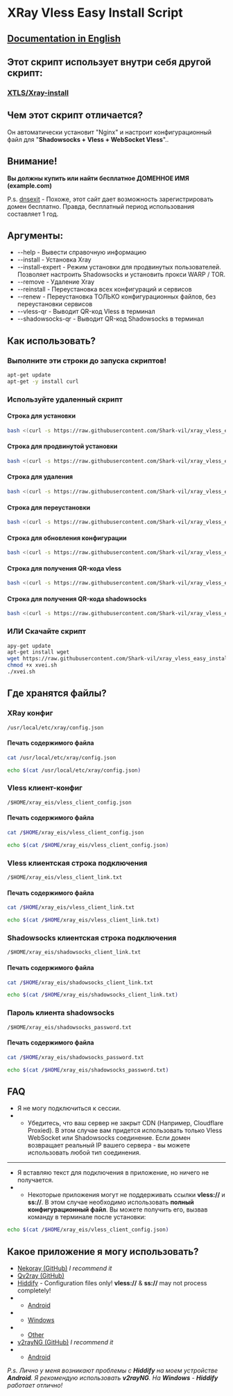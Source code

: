 # XRay Vless Easy Install Script

## [Documentation in English](./README.md)

## Этот скрипт использует внутри себя другой скрипт:
### [XTLS/Xray-install](https://github.com/XTLS/Xray-install/raw/main/install-release.sh)

## Чем этот скрипт отличается?
Он автоматически установит "Nginx" и настроит конфигурационный файл для "**Shadowsocks + Vless + WebSocket Vless**"..

## Внимание!
**Вы должны купить или найти бесплатное ДОМЕННОЕ ИМЯ (example.com)**

P.s. [dnsexit](https://dnsexit.com/domains/free-second-level-domains/) - Похоже, этот сайт дает возможность зарегистрировать домен бесплатно. Правда, бесплатный период использования составляет 1 год.

## Аргументы:
* --help - Вывести справочную информацию
* --install - Установка Xray
* --install-expert - Режим установки для продвинутых пользователей. Позволяет настроить Shadowsocks и установить прокси WARP / TOR.
* --remove - Удаление Xray
* --reinstall - Переустановка всех конфигураций и сервисов
* --renew - Переустановка ТОЛЬКО конфигурационных файлов, без переустановки сервисов
* --vless-qr - Выводит QR-код Vless в терминал
* --shadowsocks-qr - Выводит QR-код Shadowsocks в терминал

## Как использовать?

### Выполните эти строки до запуска скриптов!
```bash
apt-get update
apt-get -y install curl
```

### Используйте удаленный скрипт
#### Строка для установки
```bash
bash <(curl -s https://raw.githubusercontent.com/Shark-vil/xray_vless_easy_install_script/master/xvei.sh) --install
```

#### Строка для продвинутой установки
```bash
bash <(curl -s https://raw.githubusercontent.com/Shark-vil/xray_vless_easy_install_script/master/xvei.sh) --install-expert
```

#### Строка для удаления
```bash
bash <(curl -s https://raw.githubusercontent.com/Shark-vil/xray_vless_easy_install_script/master/xvei.sh) --remove
```

#### Строка для переустановки
```bash
bash <(curl -s https://raw.githubusercontent.com/Shark-vil/xray_vless_easy_install_script/master/xvei.sh) --reinstall
```

#### Строка для обновления конфигурации
```bash
bash <(curl -s https://raw.githubusercontent.com/Shark-vil/xray_vless_easy_install_script/master/xvei.sh) --renew
```

#### Строка для получения QR-кода vless
```bash
bash <(curl -s https://raw.githubusercontent.com/Shark-vil/xray_vless_easy_install_script/master/xvei.sh) --vless-qr
```

#### Строка для получения QR-кода shadowsocks
```bash
bash <(curl -s https://raw.githubusercontent.com/Shark-vil/xray_vless_easy_install_script/master/xvei.sh) --shadowsocks-qr
```

### ИЛИ Скачайте скрипт
```bash
apy-get update
apt-get install wget
wget https://raw.githubusercontent.com/Shark-vil/xray_vless_easy_install_script/master/xvei.sh
chmod +x xvei.sh
./xvei.sh
```

## Где хранятся файлы?

### XRay конфиг
```
/usr/local/etc/xray/config.json
```

#### Печать содержимого файла
```bash
cat /usr/local/etc/xray/config.json
```
```bash
echo $(cat /usr/local/etc/xray/config.json)
```

### Vless клиент-конфиг
```
/$HOME/xray_eis/vless_client_config.json
```

#### Печать содержимого файла
```bash
cat /$HOME/xray_eis/vless_client_config.json
```
```bash
echo $(cat /$HOME/xray_eis/vless_client_config.json)
```

### Vless клиентская строка подключения
```
/$HOME/xray_eis/vless_client_link.txt
```

#### Печать содержимого файла
```bash
cat /$HOME/xray_eis/vless_client_link.txt
```
```bash
echo $(cat /$HOME/xray_eis/vless_client_link.txt)
```

### Shadowsocks клиентская строка подключения
```
/$HOME/xray_eis/shadowsocks_client_link.txt
```

#### Печать содержимого файла
```bash
cat /$HOME/xray_eis/shadowsocks_client_link.txt
```
```bash
echo $(cat /$HOME/xray_eis/shadowsocks_client_link.txt)
```

### Пароль клиента shadowsocks
```
/$HOME/xray_eis/shadowsocks_password.txt
```

#### Печать содержимого файла
```bash
cat /$HOME/xray_eis/shadowsocks_password.txt
```
```bash
echo $(cat /$HOME/xray_eis/shadowsocks_password.txt)
```

## FAQ
* Я не могу подключиться к сессии.
* * Убедитесь, что ваш сервер не закрыт CDN (Например, Сloudflare Proxied). В этом случае вам придется использовать только Vless WebSocket или Shadowsocks соединение. Если домен возвращает реальный IP вашего сервера - вы можете использовать любой тип соединения.
---
* Я вставляю текст для подключения в приложение, но ничего не получается.
* * Некоторые приложения могут не поддерживать ссылки **vless://** и **ss://**. В этом случае необходимо использовать **полный конфигурационный файл**. Вы можете получить его, вызвав команду в терминале после установки:
```bash
echo $(cat /$HOME/xray_eis/vless_client_config.json)
```

## Какое приложение я могу использовать?
* [Nekoray (GitHub)](https://github.com/MatsuriDayo/nekoray/releases/latest) *I recommend it*
* [Qv2ray (GitHub)](https://github.com/Qv2ray/Qv2ray/releases/latest)
* [Hiddify](https://hiddify.com/) - Configuration files only! **vless://** & **ss://** may not process completely!
* * [Android](https://play.google.com/store/apps/details?id=app.hiddify.com)
* * [Windows](https://apps.microsoft.com/detail/9pdfnl3qv2s5)
* * [Other](https://app.hiddify.com/)
* [v2rayNG (GitHub)](https://github.com/2dust/v2rayNG/releases/latest) *I recommend it*
* * [Android](https://play.google.com/store/apps/details?id=com.v2ray.ang)

*P.s. Лично у меня возникают проблемы с **Hiddify** на моем устройстве **Android**. Я рекомендую использовать **v2rayNG**. На **Windows** - **Hiddify** работает отлично!*